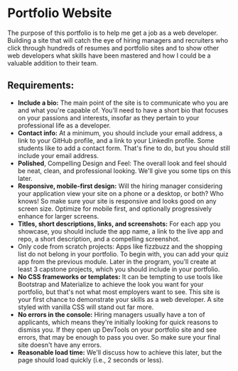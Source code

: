 # Portfolio Website
The purpose of this portfolio is to help me get a job as a web developer. Building a site that will catch the eye of hiring managers and recruiters who click through hundreds of resumes and portfolio sites and to show other web developers what skills have been mastered and how I could be a valuable addition to their team.

## Requirements:
- __Include a bio:__ The main point of the site is to communicate who you are and what you're capable of. You'll need to have a short bio that focuses on your passions and interests, insofar as they pertain to your professional life as a developer.
- __Contact info:__ At a minimum, you should include your email address, a link to your GitHub profile, and a link to your LinkedIn profile. Some students like to add a contact form. That's fine to do, but you should still include your email address.
- __Polished__, Compelling Design and Feel: The overall look and feel should be neat, clean, and professional looking. We'll give you some tips on this later.
- __Responsive, mobile-first design:__ Will the hiring manager considering your application view your site on a phone or a desktop, or both? Who knows! So make sure your site is responsive and looks good on any screen size. Optimize for mobile first, and optionally progressively enhance for larger screens.
- __Titles, short descriptions, links, and screenshots:__ For each app you showcase, you should include the app name, a link to the live app and repo, a short description, and a compelling screenshot.
- Only code from scratch projects: Apps like fizzbuzz and the shopping list do not belong in your portfolio. To begin with, you can add your quiz app from the previous module. Later in the program, you'll create at least 3 capstone projects, which you should include in your portfolio.
- __No CSS frameworks or templates:__ It can be tempting to use tools like Bootstrap and Materialize to achieve the look you want for your portfolio, but that's not what most employers want to see. This site is your first chance to demonstrate your skills as a web developer. A site styled with vanilla CSS will stand out far more.
- __No errors in the console:__ Hiring managers usually have a ton of applicants, which means they're initially looking for quick reasons to dismiss you. If they open up DevTools on your portfolio site and see errors, that may be enough to pass you over. So make sure your final site doesn't have any errors.
- __Reasonable load time:__ We'll discuss how to achieve this later, but the page should load quickly (i.e., 2 seconds or less).
